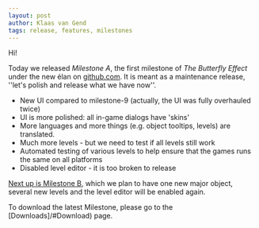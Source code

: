 ```yaml
---
layout: post
author: Klaas van Gend
tags: release, features, milestones
---
```


Hi!

Today we released _Milestone A_, the first milestone of _The Butterfly Effect_ under the new &eacute;lan on [github.com](github.com). It is meant as a maintenance release, ''let's polish and release what we have now''.

 *  New UI compared to milestone-9 (actually, the UI was fully overhauled twice)
 *  UI is more polished: all in-game dialogs have 'skins'
 *  More languages and more things (e.g. object tooltips, levels) are translated.
 *  Much more levels - but we need to test if all levels still work
 *  Automated testing of various levels to help ensure that the games runs the same on all platforms
 *  Disabled level editor - it is too broken to release

[Next up is Milestone B](https://github.com/the-butterfly-effect/tbe/milestones/), which we plan to have one new major object, several new levels and the level editor will be enabled again.

To download the latest Milestone, please go to the [Downloads]/#Download) page. 
